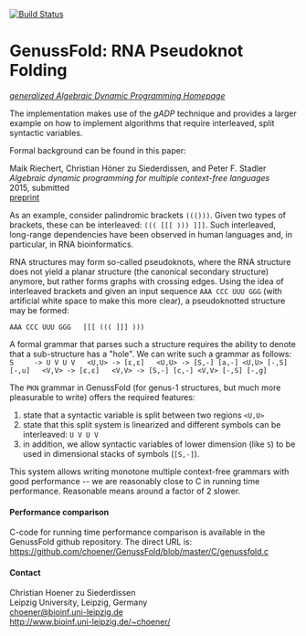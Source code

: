 [![Build Status](https://travis-ci.org/choener/GenussFold.svg?branch=master)](https://travis-ci.org/choener/GenussFold)

# GenussFold: RNA Pseudoknot Folding

[*generalized Algebraic Dynamic Programming Homepage*](http://www.bioinf.uni-leipzig.de/Software/gADP/)

The implementation makes use of the *gADP* technique and provides a larger
example on how to implement algorithms that require interleaved, split
syntactic variables.

Formal background can be found in this paper:

Maik Riechert, Christian Höner zu Siederdissen, and Peter F. Stadler  
*Algebraic dynamic programming for multiple context-free languages*  
2015, submitted  
[preprint](http://www.bioinf.uni-leipzig.de/Software/gADP/preprints/rie-hoe-2015.pdf)  



As an example, consider palindromic brackets `((()))`. Given two types of
brackets, these can be interleaved: `((( [[[ ))) ]]]`. Such interleaved,
long-range dependencies have been observed in human languages and, in
particular, in RNA bioinformatics.

RNA structures may form so-called pseudoknots, where the RNA structure does not
yield a planar structure (the canonical secondary structure) anymore, but
rather forms graphs with crossing edges. Using the idea of interleaved brackets
and given an input sequence `AAA CCC UUU GGG` (with artificial white space to
make this more clear), a pseudoknotted structure may be formed:

``
AAA CCC UUU GGG  
[[[ ((( ]]] )))
``

A formal grammar that parses such a structure requires the ability to denote
that a sub-structure has a "hole". We can write such a grammar as follows:
``
S     -> U V U V  
<U,U> -> [ε,ε]  
<U,U> -> [S,-] [a,-] <U,U> [-,S] [-,u]  
<V,V> -> [ε,ε]  
<V,V> -> [S,-] [c,-] <V,V> [-,S] [-,g]
``

The `PKN` grammar in GenussFold (for genus-1 structures, but much more
pleasurable to write) offers the required features:

1. state that a syntactic variable is split between two regions `<U,U>`
1. state that this split system is linearized and different symbols can be
   interleaved: `U V U V`
1. in addition, we allow syntactic variables of lower dimension (like `S`) to
   be used in dimensional stacks of symbols (`[S,-]`).

This system allows writing monotone multiple context-free grammars with good
performance -- we are reasonably close to C in running time performance.
Reasonable means around a factor of 2 slower.



#### Performance comparison

C-code for running time performance comparison is available in the GenussFold
github repository. The direct URL is:
<https://github.com/choener/GenussFold/blob/master/C/genussfold.c>

#### Contact

Christian Hoener zu Siederdissen  
Leipzig University, Leipzig, Germany  
choener@bioinf.uni-leipzig.de  
http://www.bioinf.uni-leipzig.de/~choener/  

